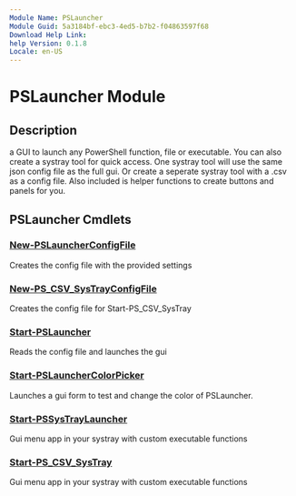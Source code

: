```yaml
---
Module Name: PSLauncher
Module Guid: 5a3184bf-ebc3-4ed5-b7b2-f04863597f68
Download Help Link:
help Version: 0.1.8
Locale: en-US
---
```


# PSLauncher Module
## Description
a GUI to launch any PowerShell function, file or executable. You can also create a systray tool for quick access. One systray tool will use
the same json config file as the full gui. Or create a seperate systray tool with a .csv as a config file.
Also included is helper functions to create buttons and panels for you.

## PSLauncher Cmdlets
### [New-PSLauncherConfigFile](New-PSLauncherConfigFile.md)
Creates the config file with the provided settings

### [New-PS_CSV_SysTrayConfigFile](New-PS_CSV_SysTrayConfigFile.md)
Creates the config file for Start-PS_CSV_SysTray

### [Start-PSLauncher](Start-PSLauncher.md)
Reads the config file and launches the gui

### [Start-PSLauncherColorPicker](Start-PSLauncherColorPicker.md)
Launches a gui form to test and change the color of PSLauncher.

### [Start-PSSysTrayLauncher](Start-PSSysTrayLauncher.md)
Gui menu app in your systray with custom executable functions

### [Start-PS_CSV_SysTray](Start-PS_CSV_SysTray.md)
Gui menu app in your systray with custom executable functions

